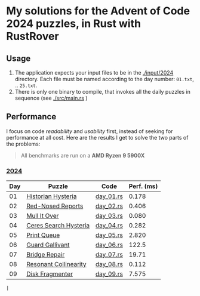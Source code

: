 # My solutions for the Advent of Code 2024 puzzles, in Rust with RustRover

## Usage

1. The application expects your input files to be in the [./input/2024](./input/2024) directory. Each file must be named according to the day number: `01.txt`, .. `25.txt`.
2. There is only one binary to compile, that invokes all the daily puzzles in sequence (see [./src/main.rs](./src/main.rs) )

## Performance

I focus on code *readability* and *usability* first, instead of seeking for performance at all cost. Here are the results I get to solve the two parts of the problems:

> All benchmarks are run on a **AMD Ryzen 9 5900X**

### [2024](https://adventofcode.com/2024)

| Day | Puzzle                                                       | Code                               | Perf. (ms) |
|-----|--------------------------------------------------------------|------------------------------------|------------|
| 01  | [Historian Hysteria](https://adventofcode.com/2024/day/1)    | [day_01.rs](./src/y2024/day_01.rs) | 0.178      |
| 02  | [Red-Nosed Reports](https://adventofcode.com/2024/day/2)     | [day_02.rs](./src/y2024/day_02.rs) | 0.406      |
| 03  | [Mull It Over](https://adventofcode.com/2024/day/3)          | [day_03.rs](./src/y2024/day_03.rs) | 0.080      |
| 04  | [Ceres Search Hysteria](https://adventofcode.com/2024/day/4) | [day_04.rs](./src/y2024/day_04.rs) | 0.282      |
| 05  | [Print Queue](https://adventofcode.com/2024/day/5)           | [day_05.rs](./src/y2024/day_05.rs) | 2.820      |
| 06  | [Guard Gallivant](https://adventofcode.com/2024/day/6)       | [day_06.rs](./src/y2024/day_06.rs) | 122.5      |
| 07  | [Bridge Repair](https://adventofcode.com/2024/day/7)         | [day_07.rs](./src/y2024/day_07.rs) | 19.71      |
| 08  | [Resonant Collinearity](https://adventofcode.com/2024/day/8) | [day_08.rs](./src/y2024/day_08.rs) | 0.112      |
| 09  | [Disk Fragmenter](https://adventofcode.com/2024/day/9)       | [day_09.rs](./src/y2024/day_09.rs) | 7.575      |

    |